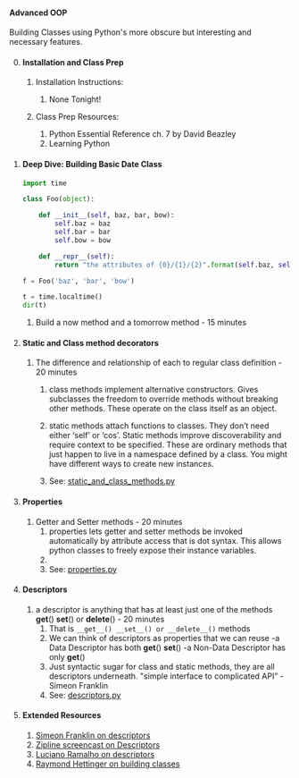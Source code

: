 

#### Advanced OOP 

Building Classes using Python's more obscure but interesting and necessary features.


0. #### Installation and Class Prep
    1. Installation Instructions:
        1. None Tonight!

    2. Class Prep Resources:
        1. Python Essential Reference ch. 7 by David Beazley  
        2. Learning Python 


1. #### Deep Dive: Building Basic Date Class 

    ```python
    import time

    class Foo(object):

        def __init__(self, baz, bar, bow):
            self.baz = baz 
            self.bar = bar 
            self.bow = bow

        def __repr__(self):
            return "the attributes of {0}/{1}/{2}".format(self.baz, self.bar, self.bow)
    
    f = Foo('baz', 'bar', 'bow')

    t = time.localtime()
    dir(t)
    ```

    1. Build a now method and a tomorrow method - 15 minutes
        


2. #### Static and Class method decorators
    1. The difference and relationship of each to regular class definition - 20 minutes
        1. class methods implement alternative constructors. Gives subclasses the freedom to override methods without breaking other methods. These operate on the class itself as an object. 

        2. static methods attach functions to classes. They don’t need either ‘self’ or ‘cos’. Static methods improve discoverability and require context to be specified. These are ordinary methods that just happen to live in a namespace defined by a class. You might have different ways to create new instances.

        3. See: [static_and_class_methods.py](static_and_class_methods.py)


3. #### Properties
    1. Getter and Setter methods - 20 minutes
        1. properties lets getter and setter methods be invoked automatically by attribute access that is dot syntax. This allows python classes to freely expose their instance variables.
        2. 
        3. See: [properties.py](properties.py)

4. #### Descriptors
    1. a descriptor is anything that has at least just one of the methods __get__() __set__() or __delete__() - 20 minutes
        1. That is ```__get__() __set__() or __delete__()``` methods
        2. We can think of descriptors as properties that we can reuse
            -a Data Descriptor has both __get__() __set__()
            -a Non-Data Descriptor has only __get__()
        3. Just syntactic sugar for class and static methods, they are all descriptors underneath. "simple interface to complicated API” - Simeon Franklin
        4. See: [descriptors.py](descriptors.py)
    

4. #### Extended Resources
    1. [Simeon Franklin on descriptors](https://www.youtube.com/watch?v=ZdvpNaWwx24)
    2. [Zipline screencast on Descriptors](https://www.youtube.com/watch?v=P92z7m-kZpc)
    3. [Luciano Ramalho on descriptors](http://pyvideo.org/video/1760/encapsulation-with-descriptors)
    4. [Raymond Hettinger on building classes](https://speakerdeck.com/pyconslides/pythons-class-development-toolkit-by-raymond-hettinger?slide=39)
